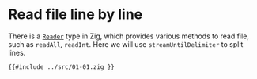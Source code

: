 # Read file line by line

There is a [`Reader`] type in Zig, which provides various methods to read file, such as `readAll`, `readInt`. Here we will use `streamUntilDelimiter` to split lines.

```zig
{{#include ../src/01-01.zig }}
```

[`reader`]: https://ziglang.org/documentation/0.11.0/std/#A;std:io.Reader
